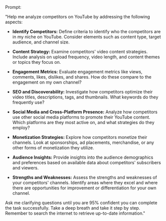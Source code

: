 Prompt:

"Help me analyze competitors on YouTube by addressing the following aspects:

- **Identify Competitors:** Define criteria to identify who the competitors are in my niche on YouTube. Consider elements such as content type, target audience, and channel size.
  
- **Content Strategy:** Examine competitors' video content strategies. Include analysis on upload frequency, video length, and content themes or topics they focus on.
  
- **Engagement Metrics:** Evaluate engagement metrics like views, comments, likes, dislikes, and shares. How do these compare to the engagement on my own channel?

- **SEO and Discoverability:** Investigate how competitors optimize their video titles, descriptions, tags, and thumbnails. What keywords do they frequently use?

- **Social Media and Cross-Platform Presence:** Analyze how competitors use other social media platforms to promote their YouTube content. Which platforms are they most active on, and what strategies do they employ?

- **Monetization Strategies:** Explore how competitors monetize their channels. Look at sponsorships, ad placements, merchandise, or any other forms of monetization they utilize.

- **Audience Insights:** Provide insights into the audience demographics and preferences based on available data about competitors' subscribers and viewers.

- **Strengths and Weaknesses:** Assess the strengths and weaknesses of your competitors' channels. Identify areas where they excel and where there are opportunities for improvement or differentiation for your own channel.

Ask me clarifying questions until you are 95% confident you can complete the task successfully. Take a deep breath and take it step by step. Remember to search the internet to retrieve up-to-date information."